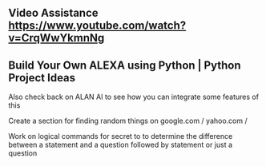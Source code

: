 ## Video Assistance https://www.youtube.com/watch?v=CrqWwYkmnNg
## Build Your Own ALEXA using Python | Python Project Ideas

Also check back on ALAN AI to see how you can integrate some features of this


Create a section for finding random things on google.com / yahoo.com / 

Work on logical commands for secret to to determine the difference between a statement and a question followed by statement or just a question